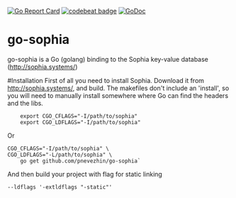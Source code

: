 [![Go Report Card](https://goreportcard.com/badge/github.com/pzhin/go-sophia)](https://goreportcard.com/report/github.com/pzhin/go-sophia) [![codebeat badge](https://codebeat.co/badges/dd136517-c8e3-4ab2-8ab4-ae34645cc826)](https://codebeat.co/projects/github-com-pzhin-go-sophia) [![GoDoc](https://godoc.org/github.com/pzhin/go-sophia?status.svg)](https://godoc.org/github.com/pzhin/go-sophia)

# go-sophia 
go-sophia is a Go (golang) binding to the Sophia key-value database (http://sophia.systems/)

#Installation
First of all you need to install Sophia. Download it from http://sophia.systems/, and build.
The makefiles don't include an 'install', so you will need to manually install somewhere where Go can find the headers and the libs.
	
		export CGO_CFLAGS="-I/path/to/sophia"
		export CGO_LDFLAGS="-I/path/to/sophia"
		
Or

	CGO_CFLAGS="-I/path/to/sophia" \
    CGO_LDFLAGS="-L/path/to/sophia" \
    	go get github.com/pnevezhin/go-sophia`
    	
And then build your project with flag for static linking

	--ldflags '-extldflags "-static"'
